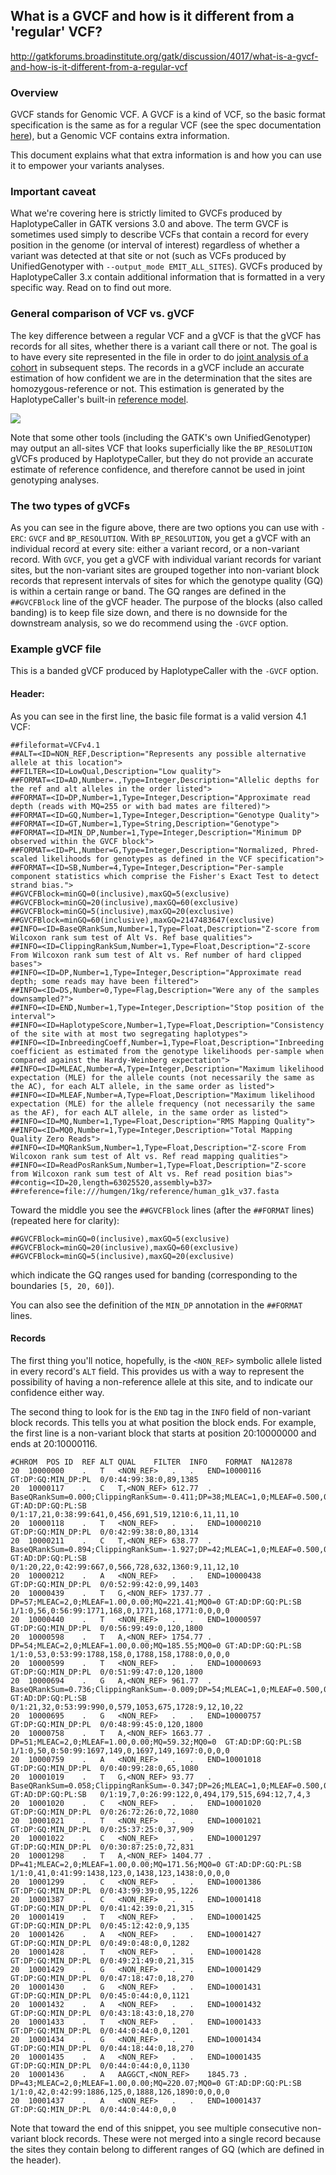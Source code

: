 ## What is a GVCF and how is it different from a 'regular' VCF?

http://gatkforums.broadinstitute.org/gatk/discussion/4017/what-is-a-gvcf-and-how-is-it-different-from-a-regular-vcf

<h3>Overview</h3>
<p>GVCF stands for Genomic VCF. A GVCF is a kind of VCF, so the basic format specification is the same as for a regular VCF (see the spec documentation <a href="http://vcftools.sourceforge.net/specs.html">here</a>), but a Genomic VCF contains extra information. </p>
<p>This document explains what that extra information is and how you can use it to empower your variants analyses. </p>
<h3>Important caveat</h3>
<p>What we're covering here is strictly limited to GVCFs produced by HaplotypeCaller in GATK versions 3.0 and above. The term GVCF is sometimes used simply to describe VCFs that contain a record for every position in the genome (or interval of interest) regardless of whether a variant was detected at that site or not (such as VCFs produced by UnifiedGenotyper with <code>--output_mode EMIT_ALL_SITES</code>). GVCFs produced by HaplotypeCaller 3.x contain additional information that is formatted in a very specific way. Read on to find out more.</p>
<h3>General comparison of VCF vs. gVCF</h3>
<p>The key difference between a regular VCF and a gVCF is that the gVCF has records for all sites, whether there is a variant call there or not. The goal is to have every site represented in the file in order to do <a href="http://www.broadinstitute.org/gatk/guide/article?id=3893">joint analysis of a cohort</a> in subsequent steps. The records in a gVCF include an accurate estimation of how confident we are in the determination that the sites are homozygous-reference or not. This estimation is generated by the HaplotypeCaller's built-in <a href="http://www.broadinstitute.org/gatk/guide/article?id=4042">reference model</a>.</p>
<img src="https://us.v-cdn.net/5019796/uploads/FileUpload/e6/bd853ec3eca81ccde698c73c02731e.png" />
<p>Note that some other tools (including the GATK's own UnifiedGenotyper) may output an all-sites VCF that looks superficially like the <code>BP_RESOLUTION</code> gVCFs produced by HaplotypeCaller, but they do not provide an accurate estimate of reference confidence, and therefore cannot be used in joint genotyping analyses. </p>
<h3>The two types of gVCFs</h3>
<p>As you can see in the figure above, there are two options you can use with <code>-ERC</code>: <code>GVCF</code> and <code>BP_RESOLUTION</code>. With <code>BP_RESOLUTION</code>, you get a gVCF with an individual record at every site: either a variant record, or a non-variant record. With <code>GVCF</code>, you get a gVCF with individual variant records for variant sites, but the non-variant sites are grouped together into non-variant block records that represent intervals of sites for which the genotype quality (GQ) is within a certain range or band. The GQ ranges are defined in the <code>##GVCFBlock</code> line of the gVCF header. The purpose of the blocks (also called banding) is to keep file size down, and there is no downside for the downstream analysis, so we do recommend using the <code>-GVCF</code> option. </p>
<h3>Example gVCF file</h3>
<p>This is a banded gVCF produced by HaplotypeCaller with the <code>-GVCF</code> option. </p>
<h4>Header:</h4>
<p>As you can see in the first line, the basic file format is a valid version 4.1 VCF:</p>
<pre><code class="pre_md">##fileformat=VCFv4.1
##ALT=&lt;ID=NON_REF,Description="Represents any possible alternative allele at this location"&gt;
##FILTER=&lt;ID=LowQual,Description="Low quality"&gt;
##FORMAT=&lt;ID=AD,Number=.,Type=Integer,Description="Allelic depths for the ref and alt alleles in the order listed"&gt;
##FORMAT=&lt;ID=DP,Number=1,Type=Integer,Description="Approximate read depth (reads with MQ=255 or with bad mates are filtered)"&gt;
##FORMAT=&lt;ID=GQ,Number=1,Type=Integer,Description="Genotype Quality"&gt;
##FORMAT=&lt;ID=GT,Number=1,Type=String,Description="Genotype"&gt;
##FORMAT=&lt;ID=MIN_DP,Number=1,Type=Integer,Description="Minimum DP observed within the GVCF block"&gt;
##FORMAT=&lt;ID=PL,Number=G,Type=Integer,Description="Normalized, Phred-scaled likelihoods for genotypes as defined in the VCF specification"&gt;
##FORMAT=&lt;ID=SB,Number=4,Type=Integer,Description="Per-sample component statistics which comprise the Fisher's Exact Test to detect strand bias."&gt;
##GVCFBlock=minGQ=0(inclusive),maxGQ=5(exclusive)
##GVCFBlock=minGQ=20(inclusive),maxGQ=60(exclusive)
##GVCFBlock=minGQ=5(inclusive),maxGQ=20(exclusive)
##GVCFBlock=minGQ=60(inclusive),maxGQ=2147483647(exclusive)
##INFO=&lt;ID=BaseQRankSum,Number=1,Type=Float,Description="Z-score from Wilcoxon rank sum test of Alt Vs. Ref base qualities"&gt;
##INFO=&lt;ID=ClippingRankSum,Number=1,Type=Float,Description="Z-score From Wilcoxon rank sum test of Alt vs. Ref number of hard clipped bases"&gt;
##INFO=&lt;ID=DP,Number=1,Type=Integer,Description="Approximate read depth; some reads may have been filtered"&gt;
##INFO=&lt;ID=DS,Number=0,Type=Flag,Description="Were any of the samples downsampled?"&gt;
##INFO=&lt;ID=END,Number=1,Type=Integer,Description="Stop position of the interval"&gt;
##INFO=&lt;ID=HaplotypeScore,Number=1,Type=Float,Description="Consistency of the site with at most two segregating haplotypes"&gt;
##INFO=&lt;ID=InbreedingCoeff,Number=1,Type=Float,Description="Inbreeding coefficient as estimated from the genotype likelihoods per-sample when compared against the Hardy-Weinberg expectation"&gt;
##INFO=&lt;ID=MLEAC,Number=A,Type=Integer,Description="Maximum likelihood expectation (MLE) for the allele counts (not necessarily the same as the AC), for each ALT allele, in the same order as listed"&gt;
##INFO=&lt;ID=MLEAF,Number=A,Type=Float,Description="Maximum likelihood expectation (MLE) for the allele frequency (not necessarily the same as the AF), for each ALT allele, in the same order as listed"&gt;
##INFO=&lt;ID=MQ,Number=1,Type=Float,Description="RMS Mapping Quality"&gt;
##INFO=&lt;ID=MQ0,Number=1,Type=Integer,Description="Total Mapping Quality Zero Reads"&gt;
##INFO=&lt;ID=MQRankSum,Number=1,Type=Float,Description="Z-score From Wilcoxon rank sum test of Alt vs. Ref read mapping qualities"&gt;
##INFO=&lt;ID=ReadPosRankSum,Number=1,Type=Float,Description="Z-score from Wilcoxon rank sum test of Alt vs. Ref read position bias"&gt;
##contig=&lt;ID=20,length=63025520,assembly=b37&gt;
##reference=file:///humgen/1kg/reference/human_g1k_v37.fasta</code class="pre_md"></pre>
<p>Toward the middle you see the <code>##GVCFBlock</code> lines (after the <code>##FORMAT</code> lines) (repeated here for clarity):</p>
<pre><code class="pre_md">##GVCFBlock=minGQ=0(inclusive),maxGQ=5(exclusive)
##GVCFBlock=minGQ=20(inclusive),maxGQ=60(exclusive)
##GVCFBlock=minGQ=5(inclusive),maxGQ=20(exclusive)</code class="pre_md"></pre>
<p>which indicate the GQ ranges used for banding (corresponding to the boundaries <code>[5, 20, 60]</code>). </p>
<p>You can also see the definition of the <code>MIN_DP</code> annotation in the <code>##FORMAT</code> lines. </p>
<h4>Records</h4>
<p>The first thing you'll notice, hopefully, is the <code>&lt;NON_REF&gt;</code> symbolic allele listed in every record's <code>ALT</code> field. This provides us with a way to represent the possibility of having a non-reference allele at this site, and  to indicate our confidence either way.</p>
<p>The second thing to look for is the <code>END</code> tag in the <code>INFO</code> field of non-variant block records. This tells you at what position the block ends. For example, the first line is a non-variant block that starts at position 20:10000000 and ends at 20:10000116. </p>
<pre><code class="pre_md">#CHROM  POS ID  REF ALT QUAL    FILTER  INFO    FORMAT  NA12878
20  10000000    .   T   &lt;NON_REF&gt;   .   .   END=10000116    GT:DP:GQ:MIN_DP:PL  0/0:44:99:38:0,89,1385
20  10000117    .   C   T,&lt;NON_REF&gt; 612.77  .   BaseQRankSum=0.000;ClippingRankSum=-0.411;DP=38;MLEAC=1,0;MLEAF=0.500,0.00;MQ=221.39;MQ0=0;MQRankSum=-2.172;ReadPosRankSum=-0.235   GT:AD:DP:GQ:PL:SB   0/1:17,21,0:38:99:641,0,456,691,519,1210:6,11,11,10
20  10000118    .   T   &lt;NON_REF&gt;   .   .   END=10000210    GT:DP:GQ:MIN_DP:PL  0/0:42:99:38:0,80,1314
20  10000211    .   C   T,&lt;NON_REF&gt; 638.77  .   BaseQRankSum=0.894;ClippingRankSum=-1.927;DP=42;MLEAC=1,0;MLEAF=0.500,0.00;MQ=221.89;MQ0=0;MQRankSum=-1.750;ReadPosRankSum=1.549    GT:AD:DP:GQ:PL:SB   0/1:20,22,0:42:99:667,0,566,728,632,1360:9,11,12,10
20  10000212    .   A   &lt;NON_REF&gt;   .   .   END=10000438    GT:DP:GQ:MIN_DP:PL  0/0:52:99:42:0,99,1403
20  10000439    .   T   G,&lt;NON_REF&gt; 1737.77 .   DP=57;MLEAC=2,0;MLEAF=1.00,0.00;MQ=221.41;MQ0=0 GT:AD:DP:GQ:PL:SB   1/1:0,56,0:56:99:1771,168,0,1771,168,1771:0,0,0,0
20  10000440    .   T   &lt;NON_REF&gt;   .   .   END=10000597    GT:DP:GQ:MIN_DP:PL  0/0:56:99:49:0,120,1800
20  10000598    .   T   A,&lt;NON_REF&gt; 1754.77 .   DP=54;MLEAC=2,0;MLEAF=1.00,0.00;MQ=185.55;MQ0=0 GT:AD:DP:GQ:PL:SB   1/1:0,53,0:53:99:1788,158,0,1788,158,1788:0,0,0,0
20  10000599    .   T   &lt;NON_REF&gt;   .   .   END=10000693    GT:DP:GQ:MIN_DP:PL  0/0:51:99:47:0,120,1800
20  10000694    .   G   A,&lt;NON_REF&gt; 961.77  .   BaseQRankSum=0.736;ClippingRankSum=-0.009;DP=54;MLEAC=1,0;MLEAF=0.500,0.00;MQ=106.92;MQ0=0;MQRankSum=0.482;ReadPosRankSum=1.537 GT:AD:DP:GQ:PL:SB   0/1:21,32,0:53:99:990,0,579,1053,675,1728:9,12,10,22
20  10000695    .   G   &lt;NON_REF&gt;   .   .   END=10000757    GT:DP:GQ:MIN_DP:PL  0/0:48:99:45:0,120,1800
20  10000758    .   T   A,&lt;NON_REF&gt; 1663.77 .   DP=51;MLEAC=2,0;MLEAF=1.00,0.00;MQ=59.32;MQ0=0  GT:AD:DP:GQ:PL:SB   1/1:0,50,0:50:99:1697,149,0,1697,149,1697:0,0,0,0
20  10000759    .   A   &lt;NON_REF&gt;   .   .   END=10001018    GT:DP:GQ:MIN_DP:PL  0/0:40:99:28:0,65,1080
20  10001019    .   T   G,&lt;NON_REF&gt; 93.77   .   BaseQRankSum=0.058;ClippingRankSum=-0.347;DP=26;MLEAC=1,0;MLEAF=0.500,0.00;MQ=29.65;MQ0=0;MQRankSum=-0.925;ReadPosRankSum=0.000 GT:AD:DP:GQ:PL:SB   0/1:19,7,0:26:99:122,0,494,179,515,694:12,7,4,3
20  10001020    .   C   &lt;NON_REF&gt;   .   .   END=10001020    GT:DP:GQ:MIN_DP:PL  0/0:26:72:26:0,72,1080
20  10001021    .   T   &lt;NON_REF&gt;   .   .   END=10001021    GT:DP:GQ:MIN_DP:PL  0/0:25:37:25:0,37,909
20  10001022    .   C   &lt;NON_REF&gt;   .   .   END=10001297    GT:DP:GQ:MIN_DP:PL  0/0:30:87:25:0,72,831
20  10001298    .   T   A,&lt;NON_REF&gt; 1404.77 .   DP=41;MLEAC=2,0;MLEAF=1.00,0.00;MQ=171.56;MQ0=0 GT:AD:DP:GQ:PL:SB   1/1:0,41,0:41:99:1438,123,0,1438,123,1438:0,0,0,0
20  10001299    .   C   &lt;NON_REF&gt;   .   .   END=10001386    GT:DP:GQ:MIN_DP:PL  0/0:43:99:39:0,95,1226
20  10001387    .   C   &lt;NON_REF&gt;   .   .   END=10001418    GT:DP:GQ:MIN_DP:PL  0/0:41:42:39:0,21,315
20  10001419    .   T   &lt;NON_REF&gt;   .   .   END=10001425    GT:DP:GQ:MIN_DP:PL  0/0:45:12:42:0,9,135
20  10001426    .   A   &lt;NON_REF&gt;   .   .   END=10001427    GT:DP:GQ:MIN_DP:PL  0/0:49:0:48:0,0,1282
20  10001428    .   T   &lt;NON_REF&gt;   .   .   END=10001428    GT:DP:GQ:MIN_DP:PL  0/0:49:21:49:0,21,315
20  10001429    .   G   &lt;NON_REF&gt;   .   .   END=10001429    GT:DP:GQ:MIN_DP:PL  0/0:47:18:47:0,18,270
20  10001430    .   G   &lt;NON_REF&gt;   .   .   END=10001431    GT:DP:GQ:MIN_DP:PL  0/0:45:0:44:0,0,1121
20  10001432    .   A   &lt;NON_REF&gt;   .   .   END=10001432    GT:DP:GQ:MIN_DP:PL  0/0:43:18:43:0,18,270
20  10001433    .   T   &lt;NON_REF&gt;   .   .   END=10001433    GT:DP:GQ:MIN_DP:PL  0/0:44:0:44:0,0,1201
20  10001434    .   G   &lt;NON_REF&gt;   .   .   END=10001434    GT:DP:GQ:MIN_DP:PL  0/0:44:18:44:0,18,270
20  10001435    .   A   &lt;NON_REF&gt;   .   .   END=10001435    GT:DP:GQ:MIN_DP:PL  0/0:44:0:44:0,0,1130
20  10001436    .   A   AAGGCT,&lt;NON_REF&gt;    1845.73 .   DP=43;MLEAC=2,0;MLEAF=1.00,0.00;MQ=220.07;MQ0=0 GT:AD:DP:GQ:PL:SB   1/1:0,42,0:42:99:1886,125,0,1888,126,1890:0,0,0,0
20  10001437    .   A   &lt;NON_REF&gt;   .   .   END=10001437    GT:DP:GQ:MIN_DP:PL  0/0:44:0:44:0,0,0</code class="pre_md"></pre>
<p>Note that toward the end of this snippet, you see multiple consecutive non-variant block records. These were not merged into a single record because the sites they contain belong to different ranges of GQ (which are defined in the header).</p>